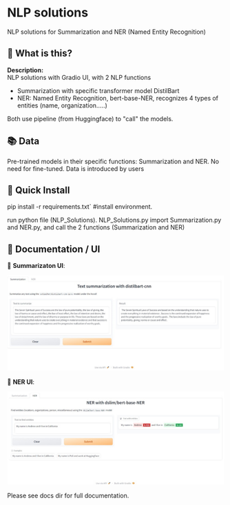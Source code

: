 # NLP solutions
NLP solutions for Summarization and NER (Named Entity Recognition)

## 🤔 What is this?
**Description:**  
NLP solutions with Gradio UI, with 2 NLP functions
 - Summarization with specific transformer model DistilBart
 - NER: Named Entity Recognition, bert-base-NER, recognizes 4 types of entities (name, organization…..)
   
Both use pipeline (from Huggingface) to "call" the models.

## 📚 Data

Pre-trained models in their specific functions: Summarization and NER. No need for fine-tuned.
Data is introduced by users


##  🚀 Quick Install

pip install -r requirements.txt` #install environment.

run python file (NLP_Solutions).
NLP_Solutions.py import Summarization.py and NER.py, and call the 2 functions (Summarization and NER)

## 📖 Documentation / UI

🧮 **Summarizaton UI**: 
<p align="center">
<img src="docs/Summary_UI.jpg" width="900" > 
</p>

🧮 **NER UI**: 
<p align="center">
<img src="docs/NER_UI.jpg" width="900" > 
</p>


Please see docs dir for full documentation.

